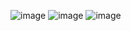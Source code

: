 ![image](https://user-images.githubusercontent.com/75119694/180636726-a92ab00a-26fa-4bef-9212-1f80e10c987b.png)
![image](https://user-images.githubusercontent.com/75119694/180636812-f0c78194-0821-41b5-ad97-d416d21ff514.png)
![image](https://user-images.githubusercontent.com/75119694/180636850-8fe26c7b-afa7-4706-95f4-3eecb415e72a.png)


